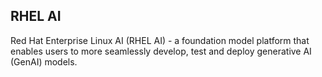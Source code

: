 ## RHEL AI

Red Hat Enterprise Linux AI (RHEL AI) - a foundation model platform that enables users to more seamlessly develop, test and deploy generative AI (GenAI) models.
